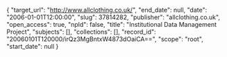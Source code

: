 {
  "target_url": "http://www.allclothing.co.uk/", 
  "end_date": null, 
  "date": "2006-01-01T12:00:00", 
  "slug": 37814282, 
  "publisher": "allclothing.co.uk", 
  "open_access": true, 
  "npld": false, 
  "title": "Institutional Data Management Project", 
  "subjects": [], 
  "collections": [], 
  "record_id": "20060101T120000/irQz3MgBntxW4873dOaiCA==", 
  "scope": "root", 
  "start_date": null
}

